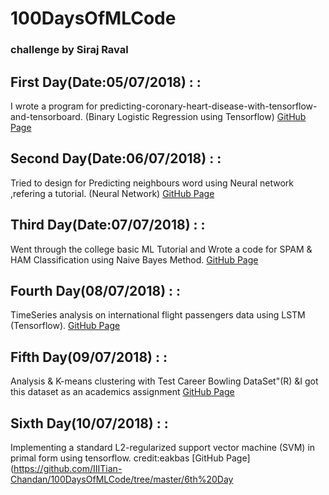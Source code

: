 
# 100DaysOfMLCode
### challenge by Siraj Raval

##  First Day(Date:05/07/2018) : :
I wrote a program for predicting-coronary-heart-disease-with-tensorflow-and-tensorboard.
(Binary Logistic Regression using Tensorflow) [GitHub Page](https://github.com/IIITian-Chandan/100DaysOfMLCode/tree/master/1st%20Day)

##  Second Day(Date:06/07/2018) : :
Tried to design for Predicting neighbours word using Neural network ,refering a tutorial.
(Neural Network) [GitHub Page](https://github.com/IIITian-Chandan/100DaysOfMLCode/tree/master/2nd%20Day)

## Third Day(Date:07/07/2018) : :
Went through the college basic ML Tutorial and Wrote a code for SPAM & HAM Classification using Naive Bayes Method.
[GitHub Page](https://github.com/IIITian-Chandan/100DaysOfMLCode/tree/master/3rd%20Day)

## Fourth Day(08/07/2018) : :
TimeSeries analysis on international flight passengers data using LSTM (Tensorflow).
[GitHub Page](https://github.com/IIITian-Chandan/100DaysOfMLCode/tree/master/4th%20Day)

## Fifth Day(09/07/2018) : :
Analysis & K-means clustering with Test Career Bowling DataSet"(R) &I got this dataset as an academics assignment
[GitHub Page](https://github.com/IIITian-Chandan/100DaysOfMLCode/tree/master/5th%20Day)

## Sixth Day(10/07/2018) : :
Implementing a standard L2-regularized support vector machine (SVM) in primal form using tensorflow. credit:eakbas
[GitHub Page](https://github.com/IIITian-Chandan/100DaysOfMLCode/tree/master/6th%20Day



